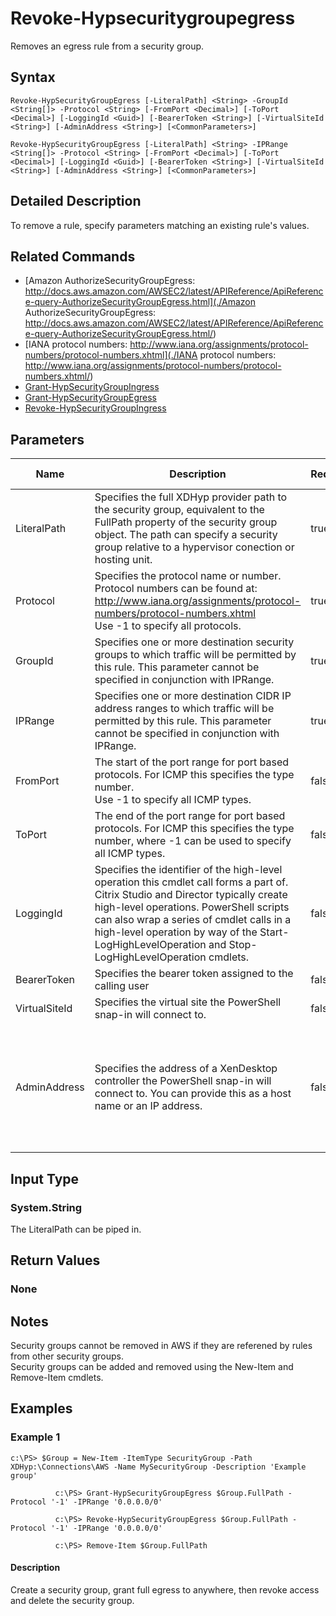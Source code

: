 ﻿
# Revoke-Hypsecuritygroupegress
Removes an egress rule from a security group.
## Syntax
```
Revoke-HypSecurityGroupEgress [-LiteralPath] <String> -GroupId <String[]> -Protocol <String> [-FromPort <Decimal>] [-ToPort <Decimal>] [-LoggingId <Guid>] [-BearerToken <String>] [-VirtualSiteId <String>] [-AdminAddress <String>] [<CommonParameters>]

Revoke-HypSecurityGroupEgress [-LiteralPath] <String> -IPRange <String[]> -Protocol <String> [-FromPort <Decimal>] [-ToPort <Decimal>] [-LoggingId <Guid>] [-BearerToken <String>] [-VirtualSiteId <String>] [-AdminAddress <String>] [<CommonParameters>]
```
## Detailed Description
To remove a rule, specify parameters matching an existing rule's values.


## Related Commands

* [Amazon AuthorizeSecurityGroupEgress: http://docs.aws.amazon.com/AWSEC2/latest/APIReference/ApiReference-query-AuthorizeSecurityGroupEgress.html](./Amazon AuthorizeSecurityGroupEgress: http://docs.aws.amazon.com/AWSEC2/latest/APIReference/ApiReference-query-AuthorizeSecurityGroupEgress.html/)
* [IANA protocol numbers: http://www.iana.org/assignments/protocol-numbers/protocol-numbers.xhtml](./IANA protocol numbers: http://www.iana.org/assignments/protocol-numbers/protocol-numbers.xhtml/)
* [Grant-HypSecurityGroupIngress](./Grant-HypSecurityGroupIngress/)
* [Grant-HypSecurityGroupEgress](./Grant-HypSecurityGroupEgress/)
* [Revoke-HypSecurityGroupIngress](./Revoke-HypSecurityGroupIngress/)
## Parameters
| Name   | Description | Required? | Pipeline Input | Default Value |
| --- | --- | --- | --- | --- |
| LiteralPath | Specifies the full XDHyp provider path to the security group, equivalent to the FullPath property of the security group object. The path can specify a security group relative to a hypervisor conection or hosting unit. | true | true (ByValue) |  |
| Protocol | Specifies the protocol name or number. Protocol numbers can be found at: http://www.iana.org/assignments/protocol-numbers/protocol-numbers.xhtml<br>Use -1 to specify all protocols. | true | false |  |
| GroupId | Specifies one or more destination security groups to which traffic will be permitted by this rule. This parameter cannot be specified in conjunction with IPRange. | true | false |  |
| IPRange | Specifies one or more destination CIDR IP address ranges to which traffic will be permitted by this rule. This parameter cannot be specified in conjunction with IPRange. | true | false |  |
| FromPort | The start of the port range for port based protocols. For ICMP this specifies the type number.<br>Use -1 to specify all ICMP types. | false | false | 0 |
| ToPort | The end of the port range for port based protocols. For ICMP this specifies the type number, where -1 can be used to specify all ICMP types. | false | false | 0 |
| LoggingId | Specifies the identifier of the high-level operation this cmdlet call forms a part of. Citrix Studio and Director typically create high-level operations. PowerShell scripts can also wrap a series of cmdlet calls in a high-level operation by way of the Start-LogHighLevelOperation and Stop-LogHighLevelOperation cmdlets. | false | false |  |
| BearerToken | Specifies the bearer token assigned to the calling user | false | false |  |
| VirtualSiteId | Specifies the virtual site the PowerShell snap-in will connect to. | false | false |  |
| AdminAddress | Specifies the address of a XenDesktop controller the PowerShell snap-in will connect to. You can provide this as a host name or an IP address. | false | false | Localhost. Once a value is provided by any cmdlet, this value becomes the default. |

## Input Type

### System.String
The LiteralPath can be piped in.
## Return Values

### None

## Notes
Security groups cannot be removed in AWS if they are referened by rules from other security groups.<br>    Security groups can be added and removed using the New-Item and Remove-Item cmdlets.
## Examples

### Example 1
```
c:\PS> $Group = New-Item -ItemType SecurityGroup -Path XDHyp:\Connections\AWS -Name MySecurityGroup -Description 'Example group'

          c:\PS> Grant-HypSecurityGroupEgress $Group.FullPath -Protocol '-1' -IPRange '0.0.0.0/0'

          c:\PS> Revoke-HypSecurityGroupEgress $Group.FullPath -Protocol '-1' -IPRange '0.0.0.0/0'

          c:\PS> Remove-Item $Group.FullPath
```
#### Description
Create a security group, grant full egress to anywhere, then revoke access and delete the security group.
